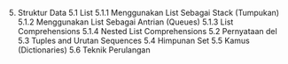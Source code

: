 5. Struktur Data
    5.1 List
        5.1.1 Menggunakan List Sebagai Stack (Tumpukan)
        5.1.2 Menggunakan List Sebagai Antrian (Queues)
        5.1.3 List Comprehensions
        5.1.4 Nested List Comprehensions
    5.2 Pernyataan del
    5.3 Tuples and Urutan Sequences
    5.4 Himpunan Set
    5.5 Kamus (Dictionaries)
    5.6 Teknik Perulangan